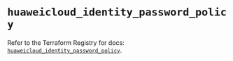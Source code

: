 # `huaweicloud_identity_password_policy`

Refer to the Terraform Registry for docs: [`huaweicloud_identity_password_policy`](https://registry.terraform.io/providers/huaweicloud/huaweicloud/1.71.1/docs/resources/identity_password_policy).
